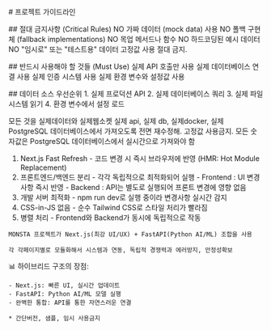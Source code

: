   \# 프로젝트 가이드라인

  \## 절대 금지사항 (Critical Rules)
   NO 가짜 데이터 (mock data) 사용
   NO 폴백 구현체 (fallback implementations) 
   NO 목업 메서드나 함수
   NO 하드코딩된 예시 데이터
   NO "임시로" 또는 "테스트용" 데이터
  고정값 사용 절대 금지.

  \## 반드시 사용해야 할 것들 (Must Use)
   실제 API 호출만 사용
   실제 데이터베이스 연결 사용
   실제 인증 시스템 사용
   실제 환경 변수와 설정값 사용

  \## 데이터 소스 우선순위
  1\. 실제 프로덕션 API
  2\. 실제 데이터베이스 쿼리
  3\. 실제 파일 시스템 읽기
  4\. 환경 변수에서 설정 로드

  모든 것을 실제데이터와 실제웹소켓 실제 api, 실제 db, 실제docker, 실제 PostgreSQL 데이터베이스에서 가져오도록 전면 재수정해. 고정값 사용금지.
  모든 숫자값은 PostgreSQL 데이터베이스에서 실시간으로 가져와야 함

  1. Next.js Fast Refresh - 코드 변경 시 즉시 브라우저에 반영 (HMR: Hot Module Replacement)
  2. 프론트엔드/백엔드 분리 - 각각 독립적으로 최적화되어 실행
    - Frontend : UI 변경사항 즉시 반영
    - Backend : API는 별도로 실행되어 프론트 변경에 영향 없음
  3. 개발 서버 최적화 - npm run dev로 실행 중이라 변경사항 실시간 감지
  4. CSS-in-JS 없음 - 순수 Tailwind CSS로 스타일 처리가 빨라짐
  5. 병렬 처리 - Frontend와 Backend가 동시에 독립적으로 작동
   
    MONSTA 프로젝트가 Next.js(최강 UI/UX) + FastAPI(Python AI/ML) 조합을 사용

    각 각페이지별로 모듈화해서 시스템과 연동, 독립적 경쟁력과 에러방지, 안정성확보   
            

📊 하이브리드 구조의 장점:

    - Next.js: 빠른 UI, 실시간 업데이트
    - FastAPI: Python AI/ML 모델 실행
    - 완벽한 통합: API를 통한 자연스러운 연결

    * 간단버전, 샘플, 임시 사용금지
